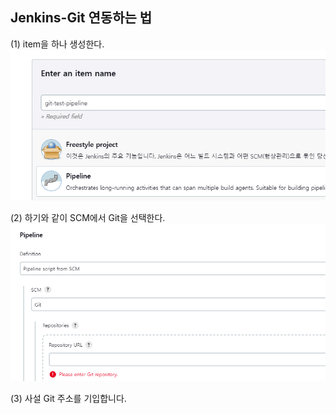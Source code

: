 ## Jenkins-Git 연동하는 법
(1) item을 하나 생성한다.  
![](./img/scm1.png)  

(2) 하기와 같이 SCM에서 Git을 선택한다.  
![](./img/scm2.png)  

(3) 사설 Git 주소를 기입합니다.  
